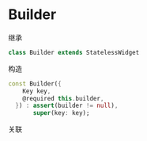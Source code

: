 # Builder

继承
``` dart
class Builder extends StatelessWidget
```
构造
``` dart
const Builder({
    Key key,
    @required this.builder,
  }) : assert(builder != null),
       super(key: key);
```
关联
